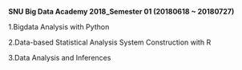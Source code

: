 __SNU Big Data Academy 2018_Semester 01 (20180618 ~ 20180727)__


1.Bigdata Analysis with Python

2.Data-based Statistical Analysis System Construction with R

3.Data Analysis and Inferences
